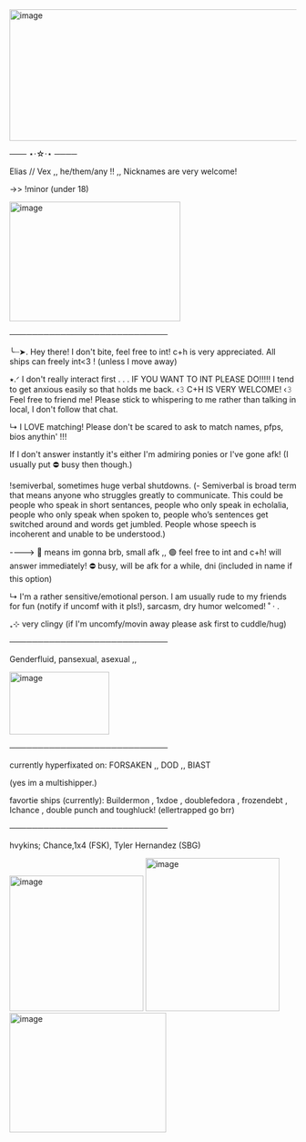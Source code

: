 <img width="652" height="231" alt="image" src="https://github.com/user-attachments/assets/84975cce-1d21-46bd-b7f5-592e702da882" />


─── ⋆⋅☆⋅⋆ ────

Elias // Vex ,, he/them/any !! ,, Nicknames are very welcome!

->> !minor (under 18)


<img width="300" height="210" alt="image" src="https://github.com/user-attachments/assets/17efde90-7fb1-4c62-83b6-e2ad58c4339a" />

────────────────────────────

╰┈➤. Hey there! I don't bite, feel free to int! c+h is very appreciated. All ships can freely int<3 ! (unless I move away)

⭑.ᐟ I don't really interact first . . . IF YOU WANT TO INT PLEASE DO!!!!! I tend to get anxious easily so that holds me back.
     ‹𝟹 C+H IS VERY WELCOME! ‹𝟹 Feel free to friend me! Please stick to whispering to me rather than talking in local, I don't follow that chat.

↳ I LOVE matching! Please don't be scared to ask to match names, pfps, bios anythin' !!!
  
If I don't answer instantly it's either I'm admiring ponies or I've gone afk! (I usually put ⛔ busy then though.)
 
 !semiverbal, sometimes huge verbal shutdowns. (- Semiverbal is broad term that means anyone who struggles greatly to communicate. This could be people who speak in short sentances, people who only speak in echolalia, people who only speak when spoken to, people who’s sentences get switched around and words get jumbled. People whose speech is incoherent and unable to be understood.)
 
----> 🌙 means im gonna brb, small afk ,, 🟢 feel free to int and c+h! will answer immediately! ⛔ busy, will be afk for a while, dni (included in name if this option)

↳ I'm a rather sensitive/emotional person. I am usually rude to my friends for fun (notify if uncomf with it pls!), sarcasm, dry humor welcomed! ˚ · .

₊⊹ very clingy (if I'm uncomfy/movin away please ask first to cuddle/hug)

────────────────────────────

Genderfluid, pansexual, asexual ,,

<img width="175" height="110" alt="image" src="https://github.com/user-attachments/assets/6c98af8d-06c5-4d18-bf6c-d951d681eb75" />


────────────────────────────

currently hyperfixated on: FORSAKEN ,, DOD ,, BIAST 

(yes im a multishipper.)

favortie ships (currently): Buildermon , 1xdoe , doublefedora , frozendebt , Ichance , double punch and toughluck! (ellertrapped go brr)




────────────────────────────

hvykins; Chance,1x4 (FSK), Tyler Hernandez (SBG)


<img width="235" height="238" alt="image" src="https://github.com/user-attachments/assets/62a7b8f1-b47c-4f34-b06d-492b69c059c6" />

<img width="235" height="269" alt="image" src="https://github.com/user-attachments/assets/24fad1af-0f95-4391-b28b-bc3158f31bc3" />

<img width="275" height="210" alt="image" src="https://github.com/user-attachments/assets/d74ea738-e560-42a4-9f0d-1ac1ef753c0c" />



